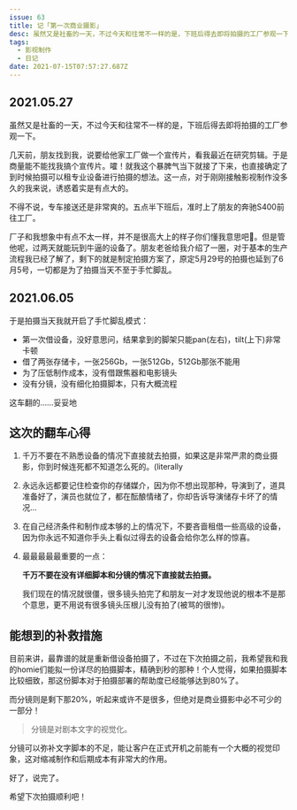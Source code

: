 ```yaml
---
issue: 63
title: 记「第一次商业摄影」
desc: 虽然又是社畜的一天，不过今天和往常不一样的是，下班后得去即将拍摄的工厂参观一下
tags:
  - 影视制作
  - 日记
date: 2021-07-15T07:57:27.687Z
---
```


## 2021.05.27

虽然又是社畜的一天，不过今天和往常不一样的是，下班后得去即将拍摄的工厂参观一下。

几天前，朋友找到我，说要给他家工厂做一个宣传片，看我最近在研究剪辑。于是商量能不能找我搞个宣传片。嚯！就我这个暴脾气当下就接了下来，也直接确定了到时候拍摄可以租专业设备进行拍摄的想法。这一点，对于刚刚接触影视制作没多久的我来说，诱惑着实是有点大的。

不得不说，专车接送还是非常爽的。五点半下班后，准时上了朋友的奔驰S400前往工厂。

厂子和我想象中有点不太一样，并不是很高大上的样子你们懂我意思吧🌝。但是管他呢，过两天就能玩到牛逼的设备了。朋友老爸给我介绍了一圈，对于基本的生产流程我已经了解了，剩下的就是制定拍摄方案了，原定5月29号的拍摄也延到了6月5号，一切都是为了拍摄当天不至于手忙脚乱。

## 2021.06.05

于是拍摄当天我就开启了手忙脚乱模式：

- 第一次借设备，没好意思问，结果拿到的脚架只能pan(左右)，tilt(上下)非常卡顿
- 借了两张存储卡，一张256Gb，一张512Gb，512Gb那张不能用
- 为了压低制作成本，没有借跟焦器和电影镜头
- 没有分镜，没有细化拍摄脚本，只有大概流程

这车翻的……妥妥地

## 这次的翻车心得

1. 千万不要在不熟悉设备的情况下直接就去拍摄，如果这是非常严肃的商业摄影，你到时候连死都不知道怎么死的。(literally
2. 永远永远都要记住检查你的存储媒介，因为你不想出现那种，导演到了，道具准备好了，演员也就位了，都在酝酿情绪了，你却告诉导演储存卡坏了的情况...
3. 在自己经济条件和制作成本够的上的情况下，不要吝啬租借一些高级的设备，因为你永远不知道你手头上看似过得去的设备会给你怎么样的惊喜。
4. 最最最最最重要的一点：

    **千万不要在没有详细脚本和分镜的情况下直接就去拍摄。**

    我们现在的情况就很僵，很多镜头拍完了和朋友一对才发现他说的根本不是那个意思，更不用说有很多镜头压根儿没有拍了(被骂的很惨)。

## 能想到的补救措施

目前来讲，最靠谱的就是重新借设备拍摄了，不过在下次拍摄之前，我希望我和我的homie们能拟一份详尽的拍摄脚本，精确到秒的那种！个人觉得，如果拍摄脚本比较细致，那这份脚本对于拍摄部署的帮助度已经能够达到80%了。

而分镜则是剩下那20%，听起来或许不是很多，但绝对是商业摄影中必不可少的一部分！

> 分镜是对剧本文字的视觉化。

分镜可以弥补文字脚本的不足，能让客户在正式开机之前能有一个大概的视觉印象，这对缩减制作和后期成本有非常大的作用。

好了，说完了。

希望下次拍摄顺利吧！
